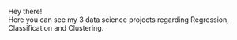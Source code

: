 Hey there! \
Here you can see my 3 data science projects regarding Regression, Classification and Clustering.
